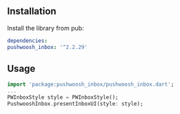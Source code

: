 ## Installation

Install the library from pub:

```yaml
dependencies:
pushwoosh_inbox: '^2.2.29'
```

## Usage
```dart
import 'package:pushwoosh_inbox/pushwoosh_inbox.dart';
...
PWInboxStyle style = PWInboxStyle();
PushwooshInbox.presentInboxUI(style: style);
```
